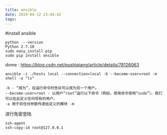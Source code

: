```yaml
---
title: ansible
date: 2019-04-12 23:44:42
tags:
---
```


#install ansible
```
python  --version
Python 2.7.10
sudo easy_install pip
sudo pip install ansible
```

dome :
https://blog.csdn.net/pushiqiang/article/details/78126063


```
ansible -i ./hosts local --connection=local -b --become-user=root -m shell -a "ls"
```

```
-b - “成为”，在运行命令时告诉可以成为另一个用户。
--become-user=root - 以用户“root”运行以下命令（例如，使用命令使用“sudo”）。我们可以在此定义任何现有的用户。
-a 用于将任何参数传递给定义的模块 -m
```

进行免密登陆
```
ssh-agent
ssh-copy-id root@127.0.0.1
```